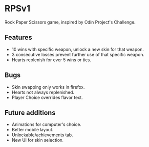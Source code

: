 # RPSv1

Rock Paper Scissors game, inspired by Odin Project's Challenge.

## Features
- 10 wins with specific weapon, unlock a new skin for that weapon.
- 3 consecutive losses prevent further use of that specific weapon.
- Hearts replenish for ever 5 wins or ties.


## Bugs
- Skin swapping only works in firefox.
- Hearts not always replenished.
- Player Choice overrides flavor text.



## Future additions
- Animations for computer's choice.
- Better mobile layout.
- Unlockable/achievements tab.
- New UI for skin selection.

